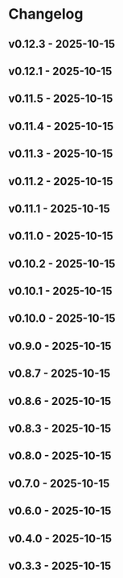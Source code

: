 # Changelog

## v0.12.3 - 2025-10-15























## v0.12.1 - 2025-10-15























## v0.11.5 - 2025-10-15























## v0.11.4 - 2025-10-15























## v0.11.3 - 2025-10-15























## v0.11.2 - 2025-10-15























## v0.11.1 - 2025-10-15























## v0.11.0 - 2025-10-15























## v0.10.2 - 2025-10-15























## v0.10.1 - 2025-10-15























## v0.10.0 - 2025-10-15























## v0.9.0 - 2025-10-15























## v0.8.7 - 2025-10-15























## v0.8.6 - 2025-10-15























## v0.8.3 - 2025-10-15























## v0.8.0 - 2025-10-15























## v0.7.0 - 2025-10-15























## v0.6.0 - 2025-10-15























## v0.4.0 - 2025-10-15























## v0.3.3 - 2025-10-15
























